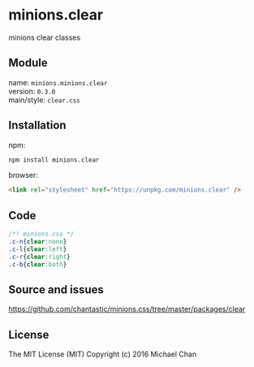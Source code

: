 # minions.clear
minions clear classes

## Module
name: `minions.minions.clear`  
version: `0.3.0`  
main/style: `clear.css`  

## Installation
npm:
```bash
npm install minions.clear
```

browser:
```html
<link rel="stylesheet" href="https://unpkg.com/minions.clear" />
```

## Code
```css
/*! minions.css */
.c-n{clear:none}
.c-l{clear:left}
.c-r{clear:right}
.c-b{clear:both}

```

## Source and issues

https://github.com/chantastic/minions.css/tree/master/packages/clear

## License

The MIT License (MIT)
Copyright (c) 2016 Michael Chan